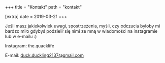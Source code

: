 +++
title = "Kontakt"
path = "kontakt"

[extra]
date = 2019-03-21
+++

Jeśli masz jakiekolwiek uwagi, spostrzeżenia, myśli, czy odczucia byłoby mi bardzo miło 
gdybyś podzielił się nimi ze mną w wiadomości na instagramie lub w e-mailu :)

Instagram: the.quacklife

E-mail: duck.duckling2137@gmail.com
